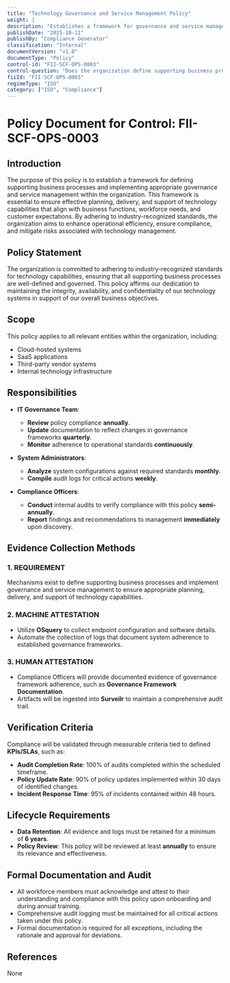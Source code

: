 ```yaml
---
title: "Technology Governance and Service Management Policy"
weight: 1
description: "Establishes a framework for governance and service management to ensure effective technology capabilities aligned with business objectives and compliance standards."
publishDate: "2025-10-11"
publishBy: "Compliance Generator"
classification: "Internal"
documentVersion: "v1.0"
documentType: "Policy"
control-id: "FII-SCF-OPS-0003"
control-question: "Does the organization define supporting business processes and implement appropriate governance and service management to ensure appropriate planning, delivery and support of its technology capabilities supporting business functions, workforce, and/or customers based on industry-recognized standards to achieve the specific goals of the process area?"
fiiId: "FII-SCF-OPS-0003"
regimeType: "ISO"
category: ["ISO", "Compliance"]
---
```


# Policy Document for Control: FII-SCF-OPS-0003

## Introduction
The purpose of this policy is to establish a framework for defining supporting business processes and implementing appropriate governance and service management within the organization. This framework is essential to ensure effective planning, delivery, and support of technology capabilities that align with business functions, workforce needs, and customer expectations. By adhering to industry-recognized standards, the organization aims to enhance operational efficiency, ensure compliance, and mitigate risks associated with technology management.

## Policy Statement
The organization is committed to adhering to industry-recognized standards for technology capabilities, ensuring that all supporting business processes are well-defined and governed. This policy affirms our dedication to maintaining the integrity, availability, and confidentiality of our technology systems in support of our overall business objectives.

## Scope
This policy applies to all relevant entities within the organization, including:
- Cloud-hosted systems
- SaaS applications
- Third-party vendor systems
- Internal technology infrastructure

## Responsibilities
- **IT Governance Team**: 
  - **Review** policy compliance **annually**.
  - **Update** documentation to reflect changes in governance frameworks **quarterly**.
  - **Monitor** adherence to operational standards **continuously**.
  
- **System Administrators**: 
  - **Analyze** system configurations against required standards **monthly**.
  - **Compile** audit logs for critical actions **weekly**.
  
- **Compliance Officers**: 
  - **Conduct** internal audits to verify compliance with this policy **semi-annually**.
  - **Report** findings and recommendations to management **immediately** upon discovery.

## Evidence Collection Methods

### 1. REQUIREMENT
Mechanisms exist to define supporting business processes and implement governance and service management to ensure appropriate planning, delivery, and support of technology capabilities.

### 2. MACHINE ATTESTATION
- Utilize **OSquery** to collect endpoint configuration and software details.
- Automate the collection of logs that document system adherence to established governance frameworks.

### 3. HUMAN ATTESTATION
- Compliance Officers will provide documented evidence of governance framework adherence, such as **Governance Framework Documentation**.
- Artifacts will be ingested into **Surveilr** to maintain a comprehensive audit trail.

## Verification Criteria
Compliance will be validated through measurable criteria tied to defined **KPIs/SLAs**, such as:
- **Audit Completion Rate**: 100% of audits completed within the scheduled timeframe.
- **Policy Update Rate**: 90% of policy updates implemented within 30 days of identified changes.
- **Incident Response Time**: 95% of incidents contained within 48 hours.

## Lifecycle Requirements
- **Data Retention**: All evidence and logs must be retained for a minimum of **6 years**.
- **Policy Review**: This policy will be reviewed at least **annually** to ensure its relevance and effectiveness.

## Formal Documentation and Audit
- All workforce members must acknowledge and attest to their understanding and compliance with this policy upon onboarding and during annual training.
- Comprehensive audit logging must be maintained for all critical actions taken under this policy.
- Formal documentation is required for all exceptions, including the rationale and approval for deviations.

## References
None